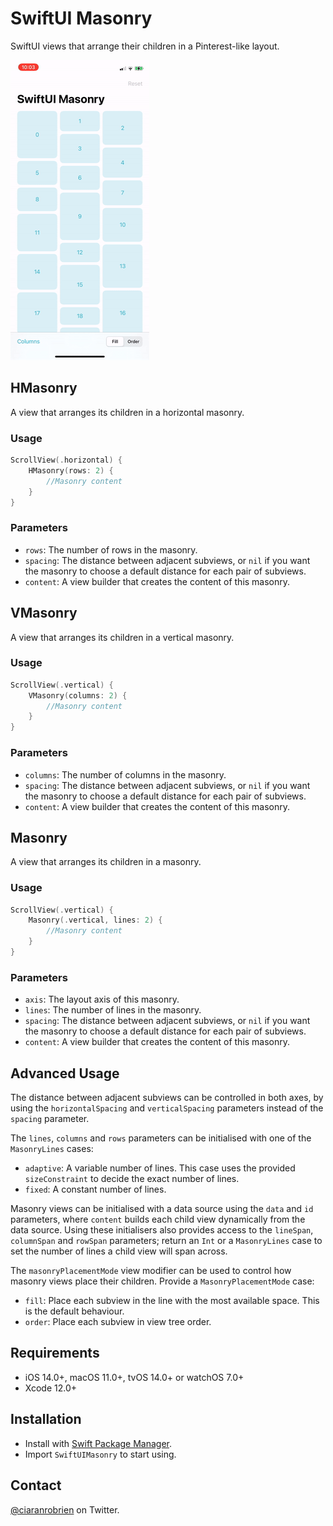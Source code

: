 # SwiftUI Masonry

SwiftUI views that arrange their children in a Pinterest-like layout.

![Demo](./Resources/Demo.gif "Demo")

## HMasonry
A view that arranges its children in a horizontal masonry.

### Usage
```swift
ScrollView(.horizontal) {
    HMasonry(rows: 2) {
        //Masonry content
    }
}
```

### Parameters
* `rows`: The number of rows in the masonry.
* `spacing`: The distance between adjacent subviews, or `nil` if you want the masonry to choose a default distance for each pair of subviews.
* `content`: A view builder that creates the content of this masonry.

## VMasonry
A view that arranges its children in a vertical masonry.

### Usage
```swift
ScrollView(.vertical) {
    VMasonry(columns: 2) {
        //Masonry content
    }
}
```

### Parameters
* `columns`: The number of columns in the masonry.
* `spacing`: The distance between adjacent subviews, or `nil` if you want the masonry to choose a default distance for each pair of subviews.
* `content`: A view builder that creates the content of this masonry.

## Masonry
A view that arranges its children in a masonry.

### Usage
```swift
ScrollView(.vertical) {
    Masonry(.vertical, lines: 2) {
        //Masonry content
    }
}
```

### Parameters
* `axis`: The layout axis of this masonry.
* `lines`: The number of lines in the masonry.
* `spacing`: The distance between adjacent subviews, or `nil` if you want the masonry to choose a default distance for each pair of subviews.
* `content`: A view builder that creates the content of this masonry.

## Advanced Usage
The distance between adjacent subviews can be controlled in both axes, by using the `horizontalSpacing` and `verticalSpacing` parameters instead of the `spacing` parameter.

The `lines`, `columns` and `rows` parameters can be initialised with one of the `MasonryLines` cases:
* `adaptive`: A variable number of lines. This case uses the provided `sizeConstraint` to decide the exact number of lines.
* `fixed`: A constant number of lines.

Masonry views can be initialised with a data source using the `data` and `id` parameters, where `content` builds each child view dynamically from the data source. Using these initialisers also provides access to the `lineSpan`, `columnSpan` and `rowSpan` parameters; return an `Int` or a `MasonryLines` case to set the number of lines a child view will span across.

The `masonryPlacementMode` view modifier can be used to control how masonry views place their children. Provide a `MasonryPlacementMode` case:
* `fill`: Place each subview in the line with the most available space. This is the default behaviour.
* `order`: Place each subview in view tree order.

## Requirements

* iOS 14.0+, macOS 11.0+, tvOS 14.0+ or watchOS 7.0+
* Xcode 12.0+

## Installation

* Install with [Swift Package Manager](https://developer.apple.com/documentation/xcode/adding_package_dependencies_to_your_app).
* Import `SwiftUIMasonry` to start using.

## Contact

[@ciaranrobrien](https://twitter.com/ciaranrobrien) on Twitter.

